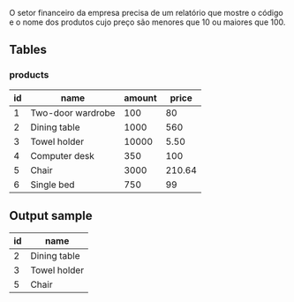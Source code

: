 O setor financeiro da empresa precisa de um relatório que mostre o código e o nome dos produtos cujo preço são menores que 10 ou maiores que 100.

## Tables

### products
| id | name              | amount | price  |
|----|-------------------|--------|--------|
| 1  | Two-door wardrobe | 100    | 80     |
| 2  | Dining table      | 1000   | 560    |
| 3  | Towel holder      | 10000  | 5.50   |
| 4  | Computer desk     | 350    | 100    |
| 5  | Chair             | 3000   | 210.64 |
| 6  | Single bed        | 750    | 99     |

## Output sample

| id | name         |
|----|--------------|
| 2  | Dining table |
| 3  | Towel holder |
| 5  | Chair        |